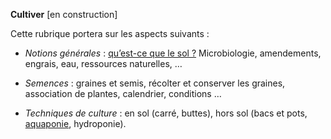 **Cultiver** [en construction]


Cette rubrique portera sur les aspects suivants :


- _Notions générales_ : [qu’est-ce que le sol ?](/#articles/profil-sol.md) Microbiologie, amendements, engrais, eau, ressources naturelles, …


- _Semences_ : graines et semis, récolter et conserver les graines, association de plantes, calendrier, conditions …


- _Techniques de culture_ : en sol (carré, buttes), hors sol (bacs et pots, [aquaponie](/#articles/aquaponie.md), hydroponie).
